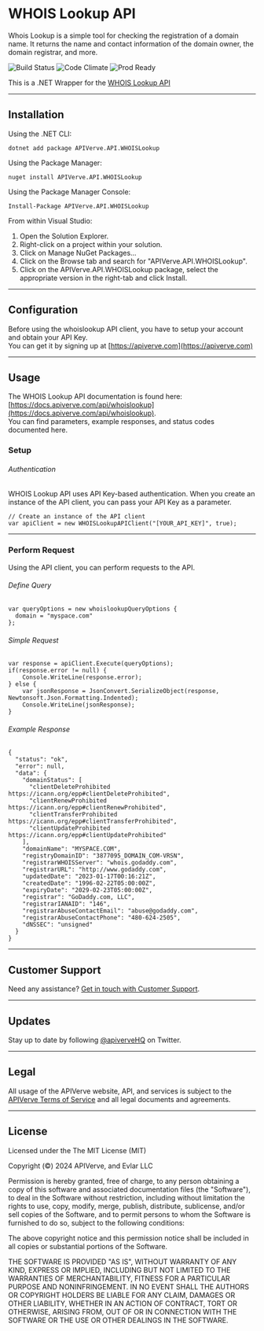 WHOIS Lookup API
============

Whois Lookup is a simple tool for checking the registration of a domain name. It returns the name and contact information of the domain owner, the domain registrar, and more.

![Build Status](https://img.shields.io/badge/build-passing-green)
![Code Climate](https://img.shields.io/badge/maintainability-B-purple)
![Prod Ready](https://img.shields.io/badge/production-ready-blue)

This is a .NET Wrapper for the [WHOIS Lookup API](https://apiverve.com/marketplace/api/whoislookup)

---

## Installation

Using the .NET CLI:
```
dotnet add package APIVerve.API.WHOISLookup
```

Using the Package Manager:
```
nuget install APIVerve.API.WHOISLookup
```

Using the Package Manager Console:
```
Install-Package APIVerve.API.WHOISLookup
```

From within Visual Studio:

1. Open the Solution Explorer.
2. Right-click on a project within your solution.
3. Click on Manage NuGet Packages...
4. Click on the Browse tab and search for "APIVerve.API.WHOISLookup".
5. Click on the APIVerve.API.WHOISLookup package, select the appropriate version in the right-tab and click Install.


---

## Configuration

Before using the whoislookup API client, you have to setup your account and obtain your API Key.  
You can get it by signing up at [https://apiverve.com](https://apiverve.com)

---

## Usage

The WHOIS Lookup API documentation is found here: [https://docs.apiverve.com/api/whoislookup](https://docs.apiverve.com/api/whoislookup).  
You can find parameters, example responses, and status codes documented here.

### Setup

###### Authentication
WHOIS Lookup API uses API Key-based authentication. When you create an instance of the API client, you can pass your API Key as a parameter.

```
// Create an instance of the API client
var apiClient = new WHOISLookupAPIClient("[YOUR_API_KEY]", true);
```

---


### Perform Request
Using the API client, you can perform requests to the API.

###### Define Query

```
var queryOptions = new whoislookupQueryOptions {
  domain = "myspace.com"
};
```

###### Simple Request

```
var response = apiClient.Execute(queryOptions);
if(response.error != null) {
	Console.WriteLine(response.error);
} else {
    var jsonResponse = JsonConvert.SerializeObject(response, Newtonsoft.Json.Formatting.Indented);
    Console.WriteLine(jsonResponse);
}
```

###### Example Response

```
{
  "status": "ok",
  "error": null,
  "data": {
    "domainStatus": [
      "clientDeleteProhibited https://icann.org/epp#clientDeleteProhibited",
      "clientRenewProhibited https://icann.org/epp#clientRenewProhibited",
      "clientTransferProhibited https://icann.org/epp#clientTransferProhibited",
      "clientUpdateProhibited https://icann.org/epp#clientUpdateProhibited"
    ],
    "domainName": "MYSPACE.COM",
    "registryDomainID": "3877095_DOMAIN_COM-VRSN",
    "registrarWHOISServer": "whois.godaddy.com",
    "registrarURL": "http://www.godaddy.com",
    "updatedDate": "2023-01-17T00:16:21Z",
    "createdDate": "1996-02-22T05:00:00Z",
    "expiryDate": "2029-02-23T05:00:00Z",
    "registrar": "GoDaddy.com, LLC",
    "registrarIANAID": "146",
    "registrarAbuseContactEmail": "abuse@godaddy.com",
    "registrarAbuseContactPhone": "480-624-2505",
    "dNSSEC": "unsigned"
  }
}
```

---

## Customer Support

Need any assistance? [Get in touch with Customer Support](https://apiverve.com/contact).

---

## Updates
Stay up to date by following [@apiverveHQ](https://twitter.com/apiverveHQ) on Twitter.

---

## Legal

All usage of the APIVerve website, API, and services is subject to the [APIVerve Terms of Service](https://apiverve.com/terms) and all legal documents and agreements.

---

## License
Licensed under the The MIT License (MIT)

Copyright (&copy;) 2024 APIVerve, and Evlar LLC

Permission is hereby granted, free of charge, to any person obtaining a copy of this software and associated documentation files (the "Software"), to deal in the Software without restriction, including without limitation the rights to use, copy, modify, merge, publish, distribute, sublicense, and/or sell copies of the Software, and to permit persons to whom the Software is furnished to do so, subject to the following conditions:

The above copyright notice and this permission notice shall be included in all copies or substantial portions of the Software.

THE SOFTWARE IS PROVIDED "AS IS", WITHOUT WARRANTY OF ANY KIND, EXPRESS OR IMPLIED, INCLUDING BUT NOT LIMITED TO THE WARRANTIES OF MERCHANTABILITY, FITNESS FOR A PARTICULAR PURPOSE AND NONINFRINGEMENT. IN NO EVENT SHALL THE AUTHORS OR COPYRIGHT HOLDERS BE LIABLE FOR ANY CLAIM, DAMAGES OR OTHER LIABILITY, WHETHER IN AN ACTION OF CONTRACT, TORT OR OTHERWISE, ARISING FROM, OUT OF OR IN CONNECTION WITH THE SOFTWARE OR THE USE OR OTHER DEALINGS IN THE SOFTWARE.